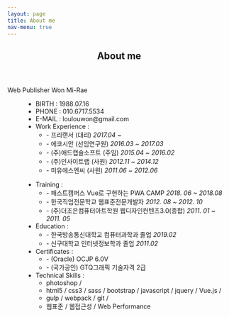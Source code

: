 ```yaml
---
layout: page
title: About me
nav-menu: true
---
```


<!-- Main -->
<div id="main" class="alt">

<!-- One -->
<section id="one">
	<div class="inner">
		<header class="major">
			<h1>About me</h1>
		</header>
		<dl class="about-box">
            <dt class="tit">Web Publisher <span>Won Mi-Rae</span></dt>
            <dd>
                <ul>
                    <li><span>BIRTH :</span> 1988.07.16</li>
                    <li><span>PHONE :</span> 010.6717.5534</li>
                    <li><span>E-MAIL :</span> loulouwon@gmail.com</li>
                    <li><span>Work Experience :</span>
                        <ul>
                            <li>- 프리랜서 (대리) <em>2017.04 ~ </em></li>
                            <li>- 에코시안 (선임연구원) <em>2016.03 ~ 2017.03</em></li>
                            <li>- (주)애드캡슐소프트 (주임) <em>2015.04 ~ 2016.02</em></li>
                            <li>- (주)인사이트랩 (사원) <em>2012.11 ~ 2014.12</em></li>
                            <li>- 미유에스엔씨 (사원) <em>2011.06 ~ 2012.06</em></li>
                        </ul>
                    </li>
                </ul>
                <ul>
                    <li><span>Training :</span>
                        <ul>
                            <li>- 패스트캠퍼스 Vue로 구현하는 PWA CAMP <em>2018. 06 ~ 2018.08</em></li>
                            <li>- 한국직업전문학교 웹표준전문개발자 <em>2012. 08 ~ 2012. 10</em></li>
                            <li>- (주)더조은컴퓨터아트학원 웹디자인컨텐츠3.0(종합) <em>2011. 01 ~ 2011. 05</em></li>
                        </ul>
                    </li>
                    <li><span>Education :</span>
                        <ul>
                            <li>- 한국방송통신대학교 컴퓨터과학과 졸업 <em>2019.02</em></li>
                            <li>- 신구대학교 인터넷정보학과 졸업 <em>2011.02</em></li>
                        </ul>
                    </li>
                    <li><span>Certificates :</span>
                        <ul>
                            <li>- (Oracle) OCJP 6.0V</li>
                            <li>- (국가공인) GTQ그래픽 기술자격 2급</li>
                        </ul>
                    </li>
                    <li><span class="txt-org">Technical Skills :</span>
                        <ul>
                            <li>photoshop /</li>
                            <li>html5 / css3 / sass / bootstrap / javascript / jquery / Vue.js / </li>
                            <li>gulp / webpack / git /</li>
                            <li>웹표준 / 웹접근성 / Web Performance</li>
                        </ul>
                    </li>
                </ul>
            </dd>
        </dl>
    </div>
</section>

</div>
